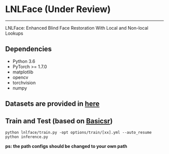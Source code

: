 # LNLFace (Under Review)
---
LNLFace: Enhanced Blind Face Restoration With Local and Non-local Lookups


## Dependencies
+ Python 3.6
+ PyTorch >= 1.7.0
+ matplotlib
+ opencv
+ torchvision
+ numpy


## Datasets are provided in [here](https://github.com/wzhouxiff/RestoreFormer?tab=readme-ov-file#preparations-of-dataset-and-models)


## Train and Test (based on [Basicsr](https://github.com/XPixelGroup/BasicSR))

    python lnlface/train.py -opt options/train/[xx].yml --auto_resume
    python inference.py

**ps: the path configs should be changed to your own path**





